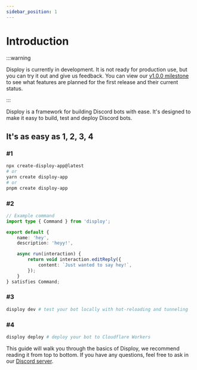 ```yaml
---
sidebar_position: 1
---
```


# Introduction

:::warning

Disploy is currently in development. It is not ready for production use, but you can try it out and give us feedback.
You can view our [v1.0.0 milestone](https://github.com/Disploy/disploy/milestone/1) to see what features are planned for the first release and their current status.

:::

Disploy is a framework for building Discord bots with ease. It's designed to make it easy to build, test and deploy Discord bots.

## It's as easy as 1, 2, 3, 4

### #1

```bash
npx create-disploy-app@latest
# or
yarn create disploy-app
# or
pnpm create disploy-app
```

### #2

```ts
// Example command
import type { Command } from 'disploy';

export default {
	name: 'hey',
	description: 'heyy!',

	async run(interaction) {
		return void interaction.editReply({
			content: `Just wanted to say hey!`,
		});
	}
} satisfies Command;
```

### #3

```bash
disploy dev # test your bot locally with hot-reloading and tunneling
```

### #4

```bash
disploy deploy # deploy your bot to Cloudflare Workers
```

This guide will walk you through the basics of Disploy, we recommend reading it from top to bottom. If you have any questions, feel free to ask in our [Discord server](https://discord.gg/E3z8MDnTWn).
